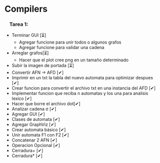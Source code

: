 # Compilers
### &nbsp;&nbsp;&nbsp;&nbsp;Tarea 1:

* Terminar GUI [⏳]
  * Agregar funcione para unir todos o algunos grafos
  * Agregar funcione para validar una cadena
* Arreglar grafos[⏳]
  * Hacer que el plot cree png en un tamaño determinado
* Subir la imagen de portada [⏳]
* Convertir AFN -> AFD [✔]
* Imprimir en un txt la tabla del nuevo automata para optimizar despues [✔]
* Crear funcion para convertir el archivo txt en una instancia del AFD [✔]
* Implementar funcion que reciba n automatas y los una para analisis lexico [✔]
* Hacer que borre el archivo dot[✔]
* Analizar cadena &sigma; [✔]
* Agregar GUI [✔]
* Clases de automata [✔]
* Agregar GraphViz [✔]
* Crear automata básico [✔]
* Unir automata F1 con F2 [✔]
* Concatenar 2 AFN [✔]
* Operacion Opcional [✔]
* Cerradura+ [✔]
* Cerradura* [✔]
